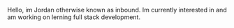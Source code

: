 Hello, im Jordan otherwise known as inbound. Im currently interested in and am working on lerning full stack development.
